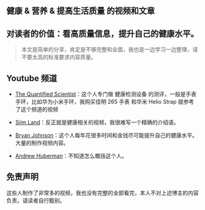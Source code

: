 ## 健康 & 营养 & 提高生活质量 的视频和文章

## 对读者的价值：看高质量信息，提升自己的健康水平。
> 本文是简单的分享，肯定是不够完整和全面，我也是一边学习一边整理，请不要太高的标准要求内容质量。

## Youtube 频道
- [The Quantified Scientist](https://www.youtube.com/@TheQuantifiedScientist)：这个人专门做 健康检测设备 的测评，一般是手表手环，比如华为小米手环，我购买佳明 265 手表 和华米 Helio Strap 就参考了这个频道的视频

- [Siim Land](https://www.youtube.com/@SiimLand)：反正就是健康相关的视频，我很难写一个精确的介绍语。

- [Bryan Johnson](https://www.youtube.com/@BryanJohnson)：这个人每年花很多时间和金钱尽可能提升自己的健康水平。大量的制作视频内容。

- [Andrew Huberman](https://www.youtube.com/@hubermanlab)：不知道怎么概括这个人。

## 免责声明
这些人制作了非常多的视频，我也没有完整的全部看完，本人不对上述博主的内容负责。请读者自行甄别。


<!-- 
健康学习到150岁 - 人体系统调优不完全指南
https://github.com/zijie0/HumanSystemOptimization

评价：文字太多，降低了实用性。不想看那么多字。

 -->

